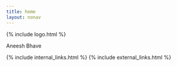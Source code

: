 ```yaml
---
title: home
layout: nonav
---
```


<div class="landing-hero">
	{% include logo.html %}
	<p class="landing-subtext">Aneesh Bhave</p>
	<div class="landing-links">
		{% include internal_links.html %}
		{% include external_links.html %}
	</div>
</div>

